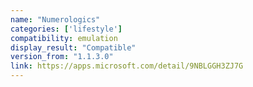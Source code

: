 ```yaml
---
name: "Numerologics"
categories: ['lifestyle']
compatibility: emulation
display_result: "Compatible"
version_from: "1.1.3.0"
link: https://apps.microsoft.com/detail/9NBLGGH3ZJ7G
---
```

